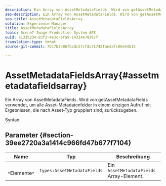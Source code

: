 ```yaml
---
description: Ein Array von AssetMetadataFields. Wird von getAssetMetadataFields verwendet, um alle Asset-Metadatenfelder in einem einzigen Aufruf mit Ergebnissen, die nach Asset-Typ gruppiert sind, zurückzugeben.
seo-description: Ein Array von AssetMetadataFields. Wird von getAssetMetadataFields verwendet, um alle Asset-Metadatenfelder in einem einzigen Aufruf mit Ergebnissen, die nach Asset-Typ gruppiert sind, zurückzugeben.
seo-title: AssetMetadataFieldsArray
solution: Experience Manager
title: AssetMetadataFieldsArray
topic: Scene7 Image Production System API
uuid: a131b234-83f3-4e3c-afa9-14314e78367f
translation-type: tm+mt
source-git-commit: 7bc7b3a86fbcdc57cfdc31745fae3afc06e44b15

---
```



# AssetMetadataFieldsArray{#assetmetadatafieldsarray}

Ein Array von AssetMetadataFields. Wird von getAssetMetadataFields verwendet, um alle Asset-Metadatenfelder in einem einzigen Aufruf mit Ergebnissen, die nach Asset-Typ gruppiert sind, zurückzugeben.

Syntax

## Parameter {#section-39ee2720a3a1414c966fd47b677f7104}

| Name | Typ | Beschreibung |
|---|---|---|
| ` *`Elemente`*` | `types:AssetMetadataFields` | Ein `AssetMetadataFields` Array-Element. |

